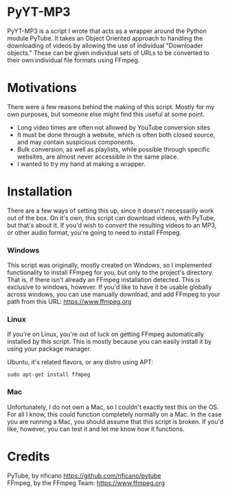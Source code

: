# PyYT-MP3
PyYT-MP3 is a script I wrote that acts as a wrapper around the Python module PyTube. It takes an Object Oriented
approach to handling the downloading of videos by allowing the use of individual "Downloader objects." These can be
given individual sets of URLs to be converted to their own individual file formats using FFmpeg.

# Motivations
There were a few reasons behind the making of this script. Mostly for my own purposes, but someone else might find
this useful at some point.
- Long video times are often not allowed by YouTube conversion sites
- It must be done through a website, which is often both closed source, and may contain suspicious components.
- Bulk conversion, as well as playlists, while possible through specific websites, are almost never accessible
in the same place.
- I wanted to try my hand at making a wrapper.

# Installation
There are a few ways of setting this up, since it doesn't necessarily work out of the box.
On it's own, this script can download videos, with PyTube, but that's about it. If you'd wish
to *convert* the resulting videos to an MP3, or other audio format, you're going to need to
install FFmpeg. <br>

### Windows
This script was originally, mostly created on Windows, so I implemented functionality to install
FFmpeg for you, but only to the project's directory. That is, if there isn't already an FFmpeg
installation detected. This is exclusive to windows, however. If you'd like to have it be usable
globally across windows, you can use manually download, and add FFmpeg to your path from this URL:
https://www.ffmpeg.org

### Linux
If you're on Linux, you're out of luck on getting FFmpeg automatically installed by this script.
This is mostly because you can easily install it by using your package manager.

Ubuntu, it's related flavors, or any distro using APT:
```
sudo apt-get install ffmpeg
```

### Mac
Unfortunately, I do not own a Mac, so I couldn't exactly test this on the OS. For all I know, this
could function completely normally on a Mac. In the case you are running a Mac, you should assume
that this script is broken. If you'd like, however, you can test it and let me know how it functions.

# Credits
PyTube, by nficano https://github.com/nficano/pytube <br/>
FFmpeg, by the FFmpeg Team: https://www.ffmpeg.org
